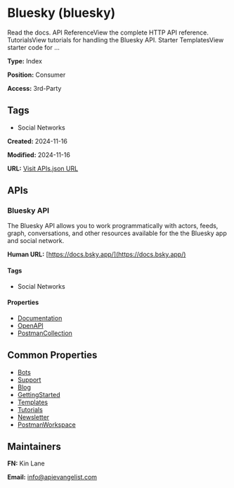 # Bluesky (bluesky)
Read the docs. API ReferenceView the complete HTTP API reference. TutorialsView tutorials for handling the Bluesky API. Starter TemplatesView starter code for ...

**Type:** Index

**Position:** Consumer

**Access:** 3rd-Party


## Tags

- Social Networks

**Created:** 2024-11-16

**Modified:** 2024-11-16

**URL:** [Visit APIs.json URL](https://raw.githubusercontent.com/api-search/bluesky/refs/heads/main/apis.yml)

## APIs

### Bluesky API
The Bluesky API allows you to work programmatically with actors, feeds, graph, conversations, and other resources available for the the Bluesky app and social network.

**Human URL:** [https://docs.bsky.app/](https://docs.bsky.app/)

#### Tags

- Social Networks

#### Properties

- [Documentation](https://docs.bsky.app/)
- [OpenAPI](properties/bluesky-openapi.yml)
- [PostmanCollection](https://www.postman.com/api-evangelist/bluesky/collection/ubo2xuv/bluesky-api)

## Common Properties

- [Bots](https://docs.bsky.app/docs/starter-templates/bots)
- [Support](https://docs.bsky.app/docs/category/support)
- [Blog](https://docs.bsky.app/blog)
- [GettingStarted](https://docs.bsky.app/docs/get-started)
- [Templates](https://docs.bsky.app/docs/category/starter-templates)
- [Tutorials](https://docs.bsky.app/docs/category/tutorials)
- [Newsletter](https://docs.bsky.app/docs/support/mailing-list)
- [PostmanWorkspace](https://www.postman.com/api-evangelist/bluesky/overview)

## Maintainers

**FN:** Kin Lane

**Email:** info@apievangelist.com


